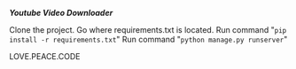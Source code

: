 **_Youtube Video Downloader_**


Clone the project.
Go where requirements.txt is located.
Run command "`pip install -r requirements.txt`"
Run command "`python manage.py runserver`"

LOVE.PEACE.CODE